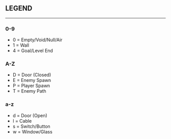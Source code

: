 ##	LEGEND
---
###	0-9
- 0 = Empty/Void/Null/Air
- 1 = Wall
- 4 = Goal/Level End

###	A-Z
- D = Door (Closed)
- E = Enemy Spawn
- P = Player Spawn
- T = Enemy Path

###	a-z
- d = Door (Open)
- l = Cable
- s = Switch/Button
- w = Window/Glass
